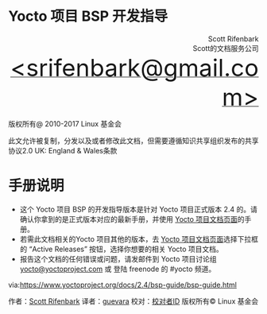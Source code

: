 Yocto 项目 BSP 开发指导
======

<p align="right">Scott Rifenbark<br>
Scott的文档服务公司
<a href="mailto:srifenbark@gmail.com"><font size=100>&lt;srifenbark@gmail.com&gt;</font></a>
</p>

版权所有@ 2010-2017  Linux 基金会

此文允许被复制，分发以及或者修改此文档，但需要遵循知识共享组织发布的共享协议2.0 UK: England & Wales条款

手册说明
===

* 这个 Yocto 项目 BSP 的开发指导版本是针对 Yocto 项目正式版本 2.4 的。请确认你拿到的是正式版本对应的最新手册，并使用 [Yocto 项目文档页面][2]的手册。
* 若需此文档相关的Yocto 项目其他的版本，去 [Yocto 项目文档页面][2]选择下拉框的 “Active Releases” 按钮，选择你想要的相关 Yocto 项目文档。
* 报告这个文档的任何错误或问题，请发邮件到 Yocto 项目讨论组 yocto@yoctoproject.com 或 登陆 freenode 的 #yocto 频道。

via:https://www.yoctoproject.org/docs/2.4/bsp-guide/bsp-guide.html

作者：[Scott Rifenbark](mailto:srifenbark@gmail.com)
译者：[guevara](https://github.com/guevaraya)
校对：[校对者ID](https://github.com/校对者ID)
版权所有© Linux 基金会

[1]: mailto:srifenbark@gmail.com
[2]: http://www.yoctoproject.org/documentation
